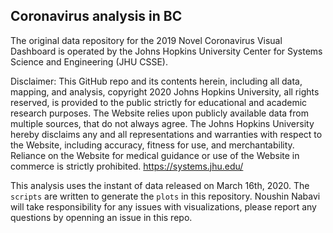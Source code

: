 ## Coronavirus analysis in BC

The original data repository for the 2019 Novel Coronavirus Visual Dashboard is operated by the Johns Hopkins University Center for Systems Science and Engineering (JHU CSSE). 


Disclaimer: This GitHub repo and its contents herein, including all data, mapping, and analysis, copyright 2020 Johns Hopkins University, all rights reserved, is provided to the public strictly for educational and academic research purposes.  The Website relies upon publicly available data from multiple sources, that do not always agree. The Johns Hopkins University hereby disclaims any and all representations and warranties with respect to the Website, including accuracy, fitness for use, and merchantability.  Reliance on the Website for medical guidance or use of the Website in commerce is strictly prohibited.
https://systems.jhu.edu/


This analysis uses the instant of data released on March 16th, 2020. The `scripts` are written to generate the `plots` in this repository. 
Noushin Nabavi will take responsibility for any issues with visualizations, please report any questions by openning an issue in this repo.
